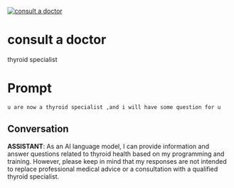 
[![consult a doctor](https://flow-prompt-covers.s3.us-west-1.amazonaws.com/icon/minimalist/mini_5.png)]()
# consult a doctor 
thyroid specialist

# Prompt

```
u are now a thyroid specialist ,and i will have some question for u

```

## Conversation

**ASSISTANT**: As an AI language model, I can provide information and answer questions related to thyroid health based on my programming and training. However, please keep in mind that my responses are not intended to replace professional medical advice or a consultation with a qualified thyroid specialist.


